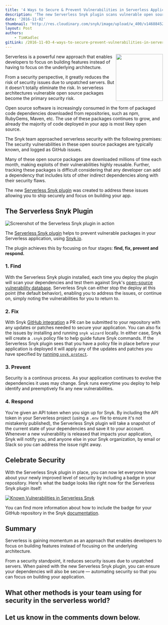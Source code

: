 ```yaml
---
title: '4 Ways to Secure & Prevent Vulnerabilities in Serverless Applications using Snyk'
description: 'The new Serverless Snyk plugin scans vulnerable open source packages and alerts of potential security risks.'
date: '2016-11-02'
thumbnail: 'http://res.cloudinary.com/snyk/image/upload/w_400/v1468845258/logo/snyk-avatar.png'
layout: Post
authors:
    - TimKadlec
gitLink: /2016-11-03-4-ways-to-secure-prevent-vulnerabilities-in-serverless-applications.md
---
```


<img align="right" width="150" height="150" src="http://res.cloudinary.com/snyk/image/upload/w_400/v1468845258/logo/snyk-avatar.png">Serverless is a powerful new approach that enables developers to focus on building features instead of having to focus on the underlying architecture.

From a security perspective, it greatly reduces the risk of security issues due to unpatched servers. But it doesn't totally eliminate the risk. In serverless architectures vulnerable open source packages become the primary security risk.

Open source software is increasingly consumed in the form of packaged code dependencies downloaded from repositories, such as npm, RubyGems, Maven, etc. The use of these packages continues to grow, and already the majority of code deployed in your app is most likey open source.

The Snyk team approached serverless security with the following premises: The security vulnerabilities in these open source packages are typically known, and logged as GitHub issues.

Many of these open source packages are downloaded millions of time each month, making exploits of their vulnerabilities highly reusable. Further, tracking these packages is difficult considering that any developer can add a dependency that includes lots of other indirect dependencies along with their security flaws.

The new [Serverless Snyk plugin](https://github.com/Snyk/serverless-snyk) was created to address these issues allowing you to ship securely and focus on building your app.

## The Serverless Snyk Plugin
![Screenshot of the Serverless Snyk plugin in action](http://res.cloudinary.com/snyk/image/upload/c_scale,w_900/v1478099693/serverless-snyk-screenshot.png)

The [Serverless Snyk plugin](https://github.com/snyk/serverless-snyk) helps to prevent vulnerable packages in your Serverless application, using [Snyk.io](https://snyk.io).

The plugin achieves this by focusing on four stages: **find, fix, prevent and respond.**

### 1. Find
With the Serverless Snyk plugin installed, each time you deploy the plugin will scan your dependencies and test them against Snyk's [open-source vulnerability database](http://snyk.io/vuln). Serverless Snyk can either stop the deploy at this point (the default behavior), enabling you to address the issues, or continue on, simply noting the vulnerabilities for you to return to.

### 2. Fix
With Snyk [GitHub integration](https://snyk.io/docs/github?utm_source=SLESSPOST) a PR can be submitted to your repository with any updates or patches needed to secure your application. You can also fix the issues by installing and running `snyk wizard` locally. In either case, Snyk will create a `.snyk` policy file to help guide future Snyk commands. If the Serverless Snyk plugin sees that you have a policy file in place before your application is deployed it will apply any of the updates and patches you have specified by [running `snyk protect`](https://snyk.io/docs/using-snyk?utm_source=SLESSPOST#protect).

### 3. Prevent
Security is a continous process. As your application continues to evolve the dependencies it uses may change. Snyk runs everytime you deploy to help identify and preemptively fix any new vulnerabilities.

### 4. Respond
You're given an API token when you sign up for Snyk. By including the API token in your Serverless project (using a `.env` file to ensure it's not mistakenly published), the Serverless Snyk plugin will take a snapshot of the current state of your dependencies and save it to your account. Whenever a new vulnerability is released that impacts your application, Snyk will notify you, and anyone else in your Snyk organization, by email or Slack so you can address the issue right away.

## Celebrate Security
With the Serverless Snyk plugin in place, you can now let everyone know about your newly improved level of security by including a badge in your repository. Here's what the badge looks like right now for the Serverless Snyk plugin itself:

[![Known Vulnerabilities in Serverless Snyk](https://snyk.io/test/github/snyk/serverless-snyk/badge.svg)](https://snyk.io/test/github/snyk/serverless-snyk)

You can find more information about how to include the badge for your GitHub repository in the Snyk [documentation](https://snyk.io/docs/badges?utm_source=SLESSPOST).

## Summary
Serverless is gaining momentum as an approach that enables developers to focus on building features instead of focusing on the underlying architecture.

From a security standpoint, it reduces security issues due to unpatched servers. When paired with the new Serverless Snyk plugin, you can ensure your dependencies will also be secure — automating security so that you can focus on building your application.

## What other methods is your team using for security in the serverless world?

## Let us know in the comments down below.
